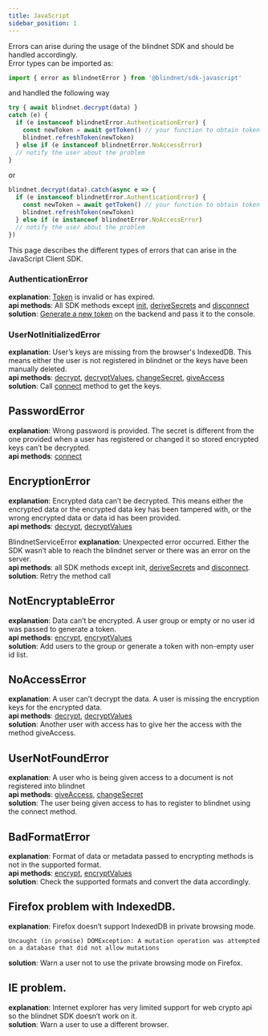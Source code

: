 ```yaml
---
title: JavaScript
sidebar_position: 1
---
```


Errors can arise during the usage of the blindnet SDK and should be handled accordingly.  
Error types can be imported as:

```js
import { error as blindnetError } from '@blindnet/sdk-javascript'
```

and handled the following way

```js
try { await blindnet.decrypt(data) }
catch (e) {
  if (e instanceof blindnetError.AuthenticationError) {
    const newToken = await getToken() // your function to obtain token
    blindnet.refreshToken(newToken)
  } else if (e instanceof blindnetError.NoAccessError)
  // notify the user about the problem
}
```

or

```js
blindnet.decrypt(data).catch(async e => {
  if (e instanceof blindnetError.AuthenticationError) {
    const newToken = await getToken() // your function to obtain token
    blindnet.refreshToken(newToken)
  } else if (e instanceof blindnetError.NoAccessError)
  // notify the user about the problem
})
```

This page describes the different types of errors that can arise in the JavaScript Client SDK.

### AuthenticationError
**explanation**: [Token](../../../extra/glossary#authentication-token) is invalid or has expired.  
**api methods**: All SDK methods except [init](../../../guides/installation#initialization), [deriveSecrets](../../../guides/managing_users_access#splitting-secrets) and [disconnect](../../../guides/managing_users_access#logging-out-users)  
**solution**: [Generate a new token](../../../guides/managing_users_access#creating-user-tokens) on the backend and pass it to the console.  

### UserNotInitializedError
**explanation**: User’s keys are missing from the browser's IndexedDB. This means either the user is not registered in blindnet or the keys have been manually deleted.  
**api methods**: [decrypt](../../../guides/decrypt#decrypt), [decryptValues](../../../guides/decrypt#decryptvalues), [changeSecret](../../../guides/managing_users_access#changing-secrets), [giveAccess](../../../guides/managing_users_access#giving-access-to-other-users)  
**solution**: Call [connect](../../../guides/managing_users_access#connecting-users-with-blindnet) method to get the keys.  

## PasswordError
**explanation**: Wrong password is provided. The secret is different from the one provided when a user has registered or changed it so stored encrypted keys can’t be decrypted.  
**api methods**: [connect](../../../guides/managing_users_access#connecting-users-with-blindnet)  

## EncryptionError
**explanation**: Encrypted data can’t be decrypted. This means either the encrypted data or the encrypted data key has been tampered with, or the wrong encrypted data or data id has been provided.  
**api methods**: [decrypt](../../../guides/decrypt#decrypt), [decryptValues](../../../guides/decrypt#decryptvalues)  

BlindnetServiceError
**explanation**: Unexpected error occurred. Either the SDK wasn’t able to reach the blindnet server or there was an error on the server.  
**api methods**: all SDK methods except init, [deriveSecrets](../../../guides/managing_users_access#splitting-secrets) and [disconnect](../../../guides/managing_users_access#logging-out-users).  
**solution**: Retry the method call  

## NotEncryptableError
**explanation**: Data can’t be encrypted. A user group or empty or no user id was passed to generate a token.  
**api methods**: [encrypt](../../../guides/encrypt#encrypt), [encryptValues](../../../guides/encrypt#encryptvalues)  
**solution**: Add users to the group or generate a token with non-empty user id list.  

## NoAccessError
**explanation**: A user can’t decrypt the data. A user is missing the encryption keys for the encrypted data.  
**api methods**: [decrypt](../../../guides/decrypt#decrypt), [decryptValues](../../../guides/decrypt#decryptvalues)  
**solution**: Another user with access has to give her the access with the method giveAccess.  

## UserNotFoundError
**explanation**: A user who is being given access to a document is not registered into blindnet  
**api methods**: [giveAccess](../../../guides/managing_users_access#giving-access-to-other-users), [changeSecret](../../../guides/managing_users_access#changing-secrets)  
**solution**: The user being given access to has to register to blindnet using the connect method.  

## BadFormatError
**explanation**: Format of data or metadata passed to encrypting methods is not in the supported format.  
**api methods**: [encrypt](../../../guides/encrypt#encrypt), [encryptValues](../../../guides/encrypt#encryptvalues)  
**solution**: Check the supported formats and convert the data accordingly.  

## Firefox problem with IndexedDB.
**explanation**: Firefox doesn’t support IndexedDB in private browsing mode.
```
Uncaught (in promise) DOMException: A mutation operation was attempted on a database that did not allow mutations
```
**solution**: Warn a user not to use the private browsing mode on Firefox.  

## IE problem.
**explanation**: Internet explorer has very limited support for web crypto api so the blindnet SDK doesn’t work on it.  
**solution**: Warn a user to use a different browser.  
